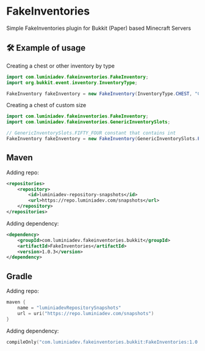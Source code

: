 # FakeInventories
Simple FakeInventories plugin for Bukkit (Paper) based Minecraft Servers

## 🛠 Example of usage

Creating a chest or other inventory by type

```java
import com.luminiadev.fakeinventories.FakeInventory;
import org.bukkit.event.inventory.InventoryType;

FakeInventory fakeInventory = new FakeInventory(InventoryType.CHEST, "Chest title");
```
Creating a chest of custom size

```java
import com.luminiadev.fakeinventories.FakeInventory;
import com.luminiadev.fakeinventories.GenericInventorySlots;

// GenericInventorySlots.FIFTY_FOUR constant that contains int
FakeInventory fakeInventory = new FakeInventory(GenericInventorySlots.FIFTY_FOUR, "Double chest title");
```

## Maven
Adding repo:
```xml
<repositories>
    <repository>
        <id>luminiadev-repository-snapshots</id>
        <url>https://repo.luminiadev.com/snapshots</url>
    </repository>
</repositories>
```

Adding dependency:
```xml
<dependency>
    <groupId>com.luminiadev.fakeinventories.bukkit</groupId>
    <artifactId>FakeInventories</artifactId>
    <version>1.0.3</version>
</dependency>
```

## Gradle
Adding repo:
```kts
maven {
    name = "luminiadevRepositorySnapshots"
    url = uri("https://repo.luminiadev.com/snapshots")
}
```

Adding dependency:
```kts
compileOnly("com.luminiadev.fakeinventories.bukkit:FakeInventories:1.0.3")
```